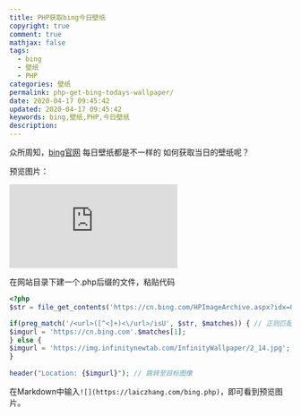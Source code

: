 ```yaml
---
title: PHP获取bing今日壁纸
copyright: true
comment: true
mathjax: false
tags:
  - bing
  - 壁纸
  - PHP
categories: 壁纸
permalink: php-get-bing-todays-wallpaper/
date: 2020-04-17 09:45:42
updated: 2020-04-17 09:45:42
keywords: bing,壁纸,PHP,今日壁纸
description:
---
```

众所周知，[bing官网](https://cn.bing.com/) 每日壁纸都是不一样的 如何获取当日的壁纸呢？
<!-- more -->

预览图片：

![](https://laiczhang.com/bing.php)

在网站目录下建一个.php后缀的文件，粘贴代码

```php
<?php
$str = file_get_contents('https://cn.bing.com/HPImageArchive.aspx?idx=0&n=1'); // 从bing获取数据

if(preg_match('/<url>([^<]+)<\/url>/isU', $str, $matches)) { // 正则匹配抓取图片url
$imgurl = 'https://cn.bing.com'.$matches[1];
} else {
$imgurl = 'https://img.infinitynewtab.com/InfinityWallpaper/2_14.jpg'; // 使用默认的图像(默认图像链接可修改为自己的)
}
 
header("Location: {$imgurl}"); // 跳转至目标图像
```

在Markdown中输入`![](https://laiczhang.com/bing.php)`，即可看到预览图片。
